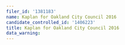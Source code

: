 ```yaml
---
filer_id: '1381183'
name: Kaplan for Oakland City Council 2016
candidate_controlled_id: '1406223'
title: Kaplan for Oakland City Council 2016
data_warning: 
---
```

